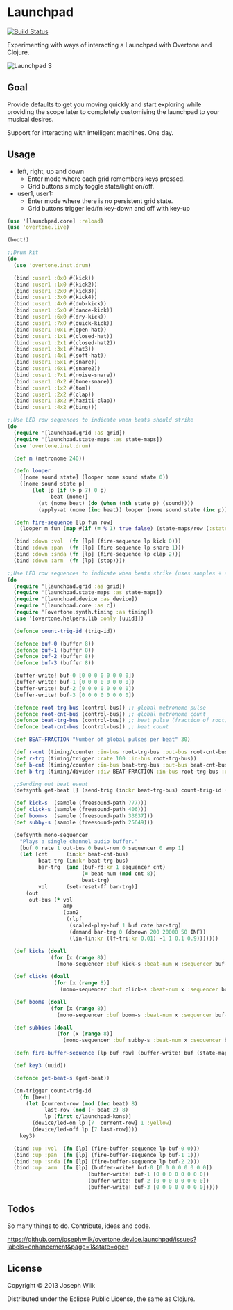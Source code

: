 # Launchpad

[![Build Status](https://travis-ci.org/josephwilk/overtone.device.launchpad.png)](https://travis-ci.org/josephwilk/overtone.device.launchpad)

Experimenting with ways of interacting a Launchpad with Overtone and Clojure.

![Launchpad S](http://s10.postimg.org/mj3szi1i1/launchpad_s.jpg)

## Goal

Provide defaults to get you moving quickly and start exploring while providing the scope later to completely customising the launchpad to your musical desires.

Support for interacting with intelligent machines. One day.

## Usage

* left, right, up and down
  * Enter mode where each grid remembers keys pressed.
  * Grid buttons simply toggle state/light on/off.
* user1, user1:
  * Enter mode where there is no persistent grid state.
  * Grid buttons trigger led/fn key-down and off with key-up

```clojure
(use '[launchpad.core] :reload)
(use 'overtone.live)

(boot!)

;;Drum kit
(do
  (use 'overtone.inst.drum)

  (bind :user1 :0x0 #(kick))
  (bind :user1 :1x0 #(kick2))
  (bind :user1 :2x0 #(kick3))
  (bind :user1 :3x0 #(kick4))
  (bind :user1 :4x0 #(dub-kick))
  (bind :user1 :5x0 #(dance-kick))
  (bind :user1 :6x0 #(dry-kick))
  (bind :user1 :7x0 #(quick-kick))
  (bind :user1 :0x1 #(open-hat))
  (bind :user1 :1x1 #(closed-hat))
  (bind :user1 :2x1 #(closed-hat2))
  (bind :user1 :3x1 #(hat3))
  (bind :user1 :4x1 #(soft-hat))
  (bind :user1 :5x1 #(snare))
  (bind :user1 :6x1 #(snare2))
  (bind :user1 :7x1 #(noise-snare))
  (bind :user1 :0x2 #(tone-snare))
  (bind :user1 :1x2 #(tom))
  (bind :user1 :2x2 #(clap))
  (bind :user1 :3x2 #(haziti-clap))
  (bind :user1 :4x2 #(bing)))

;;Use LED row sequences to indicate when beats should strike
(do
  (require '[launchpad.grid :as grid])
  (require '[launchpad.state-maps :as state-maps])
  (use 'overtone.inst.drum)

  (def m (metronome 240))

  (defn looper
    ([nome sound state] (looper nome sound state 0))
    ([nome sound state p]
        (let [p (if (> p 7) 0 p)
              beat (nome)]
          (at (nome beat) (do (when (nth state p) (sound))))
          (apply-at (nome (inc beat)) looper [nome sound state (inc p)]))))

  (defn fire-sequence [lp fun row]
    (looper m fun (map #(if (= % 1) true false) (state-maps/row (:state lp) row))))

  (bind :down :vol  (fn [lp] (fire-sequence lp kick 0)))
  (bind :down :pan  (fn [lp] (fire-sequence lp snare 1)))
  (bind :down :snda (fn [lp] (fire-sequence lp clap 2)))
  (bind :down :arm  (fn [lp] (stop))))

;;Use LED row sequences to indicate when beats strike (uses samples + supercollider counter)
(do
  (require '[launchpad.grid :as grid])
  (require '[launchpad.state-maps :as state-maps])
  (require '[launchpad.device :as device])
  (require '[launchpad.core :as c])
  (require '[overtone.synth.timing :as timing])
  (use '[overtone.helpers.lib :only [uuid]])

  (defonce count-trig-id (trig-id))

  (defonce buf-0 (buffer 8))
  (defonce buf-1 (buffer 8))
  (defonce buf-2 (buffer 8))
  (defonce buf-3 (buffer 8))

  (buffer-write! buf-0 [0 0 0 0 0 0 0 0])
  (buffer-write! buf-1 [0 0 0 0 0 0 0 0])
  (buffer-write! buf-2 [0 0 0 0 0 0 0 0])
  (buffer-write! buf-3 [0 0 0 0 0 0 0 0])

  (defonce root-trg-bus (control-bus)) ;; global metronome pulse
  (defonce root-cnt-bus (control-bus)) ;; global metronome count
  (defonce beat-trg-bus (control-bus)) ;; beat pulse (fraction of root)
  (defonce beat-cnt-bus (control-bus)) ;; beat count

  (def BEAT-FRACTION "Number of global pulses per beat" 30)

  (def r-cnt (timing/counter :in-bus root-trg-bus :out-bus root-cnt-bus))
  (def r-trg (timing/trigger :rate 100 :in-bus root-trg-bus))
  (def b-cnt (timing/counter :in-bus beat-trg-bus :out-bus beat-cnt-bus))
  (def b-trg (timing/divider :div BEAT-FRACTION :in-bus root-trg-bus :out-bus beat-trg-bus))

  ;;Sending out beat event
  (defsynth get-beat [] (send-trig (in:kr beat-trg-bus) count-trig-id (+ (in:kr beat-cnt-bus) 1)))

  (def kick-s  (sample (freesound-path 777)))
  (def click-s (sample (freesound-path 406)))
  (def boom-s  (sample (freesound-path 33637)))
  (def subby-s (sample (freesound-path 25649)))

  (defsynth mono-sequencer
    "Plays a single channel audio buffer."
    [buf 0 rate 1 out-bus 0 beat-num 0 sequencer 0 amp 1]
    (let [cnt      (in:kr beat-cnt-bus)
          beat-trg (in:kr beat-trg-bus)
          bar-trg  (and (buf-rd:kr 1 sequencer cnt)
                        (= beat-num (mod cnt 8))
                        beat-trg)
          vol      (set-reset-ff bar-trg)]
      (out
       out-bus (* vol
                  amp
                  (pan2
                   (rlpf
                    (scaled-play-buf 1 buf rate bar-trg)
                    (demand bar-trg 0 (dbrown 200 20000 50 INF))
                    (lin-lin:kr (lf-tri:kr 0.01) -1 1 0.1 0.9)))))))

  (def kicks (doall
              (for [x (range 8)]
                (mono-sequencer :buf kick-s :beat-num x :sequencer buf-0))))

  (def clicks (doall
               (for [x (range 8)]
                 (mono-sequencer :buf click-s :beat-num x :sequencer buf-1))))

  (def booms (doall
              (for [x (range 8)]
                (mono-sequencer :buf boom-s :beat-num x :sequencer buf-2))))

  (def subbies (doall
                (for [x (range 8)]
                  (mono-sequencer :buf subby-s :beat-num x :sequencer buf-3))))

  (defn fire-buffer-sequence [lp buf row] (buffer-write! buf (state-maps/row (:state lp) row)))

  (def key3 (uuid))

  (defonce get-beat-s (get-beat))

  (on-trigger count-trig-id
    (fn [beat]
      (let [current-row (mod (dec beat) 8)
            last-row (mod (- beat 2) 8)
            lp (first c/launchpad-kons)]
        (device/led-on lp [7  current-row] 1 :yellow)
        (device/led-off lp [7 last-row])))
    key3)

  (bind :up :vol  (fn [lp] (fire-buffer-sequence lp buf-0 0)))
  (bind :up :pan  (fn [lp] (fire-buffer-sequence lp buf-1 1)))
  (bind :up :snda (fn [lp] (fire-buffer-sequence lp buf-2 2)))
  (bind :up :arm  (fn [lp] (buffer-write! buf-0 [0 0 0 0 0 0 0 0])
                          (buffer-write! buf-1 [0 0 0 0 0 0 0 0])
                          (buffer-write! buf-2 [0 0 0 0 0 0 0 0])
                          (buffer-write! buf-3 [0 0 0 0 0 0 0 0]))))

```

## Todos

So many things to do. Contribute, ideas and code.

https://github.com/josephwilk/overtone.device.launchpad/issues?labels=enhancement&page=1&state=open

## License

Copyright © 2013 Joseph Wilk

Distributed under the Eclipse Public License, the same as Clojure.
